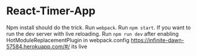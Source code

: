 # React-Timer-App

Npm install should do the trick.
Run `webpack`. Run `npm start`.
If you want to run the dev server with live reloading.
Run `npm run dev` after enabling HotModuleReplacementPlugin in webpack.config
https://infinite-dawn-57584.herokuapp.com/#/ its live
